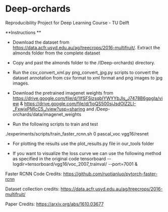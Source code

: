 # Deep-orchards
Reproducibility Project for Deep Learning Course - TU Delft


**Instructions
**

- Download the dataset from https://data.acfr.usyd.edu.au/ag/treecrops/2016-multifruit/. Extract the almonds folder from the complete dataset

- Copy and past the almonds folder to the /(Deep-orchards) directory.

- Run the csv_convert_xml.py  png_convert_jpg.py scripts to convert the dataset annotation from csv format to xml format and png images to jpg images.

- Download the pretrained imagenet weights from  https://drive.google.com/file/d/1IfSFSizsqbIYWYYbJls_J7478B6gpgIa/view & https://drive.google.com/file/d/1ioQS500sjJsdOlZ2LI-_FxwjxPMIcC5_/view?usp=sharing and /Deep-orchards/data/imagenet_weights

- Run the following scripts to train and test

./experiments/scripts/train_faster_rcnn.sh 0 pascal_voc vgg16/resnet <the test is included in train script just after the model is trained>

- For plotting the results use the plot_results.py file in our_tools folder

- If you want to visualize the loss curve we can use the following method as specified in the original code
tensorboard --logdir=tensorboard/vgg16/voc_2007_trainval/ --port=7001 &


Faster RCNN Code Credits:
https://github.com/ruotianluo/pytorch-faster-rcnn

Dataset collection credits:
https://data.acfr.usyd.edu.au/ag/treecrops/2016-multifruit/

Paper Credits:
https://arxiv.org/abs/1610.03677

